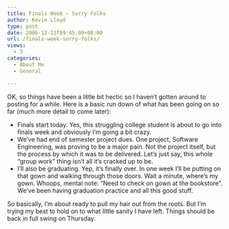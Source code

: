 ```yaml
---
title: Finals Week – Sorry Folks
author: Kevin Lloyd
type: post
date: 2006-12-11T09:45:09+00:00
url: /finals-week-sorry-folks/
views:
  - 3
categories:
  - About Me
  - General

---
```

OK, so things have been a little bit hectic so I haven&#8217;t gotten around to posting for a while. Here is a basic run down of what has been going on so far (much more detail to come later):

  * Finals start today. Yes, this struggling college student is about to go into finals week and obviously I&#8217;m going a bit crazy.
  * We&#8217;ve had end of semester project dues. One project, Software Engineering, was proving to be a major pain. Not the project itself, but the process by which it was to be delivered. Let&#8217;s just say, this whole &#8220;group work&#8221; thing isn&#8217;t all it&#8217;s cracked up to be.
  * I&#8217;ll also be graduating. Yep, it&#8217;s finally over. In one week I&#8217;ll be putting on that gown and walking through those doors. Wait a minute, where&#8217;s my gown. Whoops, mental note: &#8220;Need to check on gown at the bookstore&#8221;. We&#8217;ve been having graduation practice and all this good stuff.

So basically, I&#8217;m about ready to pull my hair out from the roots. But I&#8217;m trying my best to hold on to what little sanity I have left. Things should be back in full swing on Thursday.